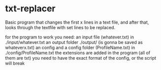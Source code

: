 # txt-replacer
Basic program that changes the first x lines in a text file, and after that, looks through the textfile with set lines to be replaced.

for the program to work you need:
an input file (whatever.txt) in ./input/whatever.txt
an output folder ./output/ (is gonna be saved as whateverx.txt)
an config and a config folder (ProfileName.txt) in ./config/ProfileName.txt
the extensions are added in the program (all of them are txt)
you need to have the exact format of the config, or the script will break
